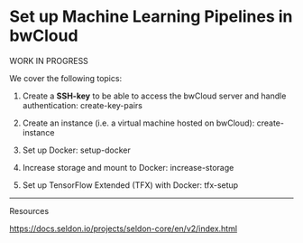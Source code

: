 # Set up Machine Learning Pipelines in bwCloud

WORK IN PROGRESS 

We cover the following topics:


1. Create a **SSH-key** to be able to access the bwCloud server and handle authentication: create-key-pairs


2. Create an instance (i.e. a virtual machine hosted on bwCloud): create-instance


3. Set up Docker: setup-docker 


4. Increase storage and mount to Docker: increase-storage


5. Set up TensorFlow Extended (TFX) with Docker: tfx-setup


---

Resources

https://docs.seldon.io/projects/seldon-core/en/v2/index.html